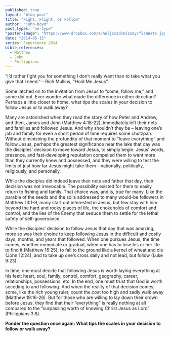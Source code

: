 ```yaml
---
published: true
layout: "blog-post"
title: "Fight, Flight, or Follow"
author: "john-boyd"
post_types: "no-type"
"poster-image": "https://www.dropbox.com/s/holjcc2dxmi1ody/fishnets.jpg"
date: "2014-05-15"
series: Experience 2014
bible_references: 
  - Matthew
  - John
  - Philippians
---
```


“I’d rather fight you for something I don’t really want than to take what you give that I need.” 
– Rich Mullins, “Hold Me Jesus”

Some latched on to the invitation from Jesus to “come, follow me,” and some did not.  Ever wonder what made the difference in either direction?  Perhaps a little closer to home, what tips the scales in your decision to follow Jesus or to walk away?

Many are astonished when they read the story of how Peter and Andrew, and then, James and John (Matthew 4:18-22), immediately left their nets and families and followed Jesus.  And why shouldn’t they be – leaving one’s job and family for even a short period of time requires some chutzpah. Without diminishing the profundity of that moment to “leave everything” and follow Jesus, perhaps the greatest significance near the lake that day was the disciples’ decision to move toward Jesus, to simply begin.  Jesus’ words, presence, and fast-developing reputation compelled them to want more than they currently knew and possessed, and they were willing to test the limits of just how far Jesus might take them – nationally, politically, religiously, and personally.

While the disciples did indeed leave their nets and father that day, their decision was not irrevocable.  The possibility existed for them to easily return to fishing and family.  That choice was, and is, true for many.  Like the parable of the seeds and the soils addressed to many would-be followers in Matthew 13:1-9, many start out interested in Jesus, but few stay with him beyond the hard and rocky places of life, the chokeholds of comfort and control, and the lies of the Enemy that seduce them to settle for the lethal safety of self-governance.  

While the disciples’ decision to follow Jesus that day that was amazing, more so was their choice to keep following Jesus in the difficult and costly days, months, and years that followed.  When one pursues Jesus, the time comes, whether immediate or gradual, when one has to lose his or her life to find it (Matthew 16:25), to fall to the ground like a kernel of wheat and die (John 12:24), and to take up one’s cross daily and not lead, but follow (Luke 9:23).   

In time, one must decide that following Jesus is worth laying everything at his feet: heart, soul, family, control, comfort, geography, career, relationships, possessions, etc.  In the end, one must trust that God is worth seceding to and following.  And when the reality of that decision comes, some, like the rich young ruler, count the cost too high and sadly walk away (Matthew 19:16-26).  But for those who are willing to lay down their crown before Jesus, they find that their “everything” is really nothing at all compared to the “surpassing worth of knowing Christ Jesus as Lord” (Philippians 3:8). 

**Ponder the question once again: What tips the scales in your decision to follow or walk away?**
